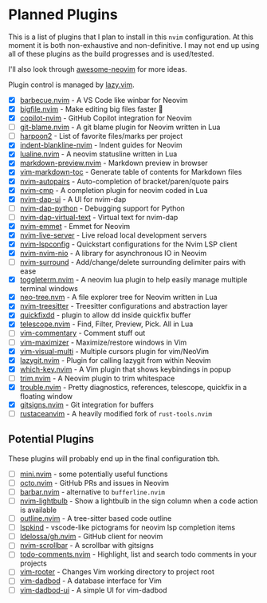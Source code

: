 # Planned Plugins

This is a list of plugins that I plan to install in this `nvim` configuration.
At this moment it is both non-exhaustive and non-definitive. I may not end up
using all of these plugins as the build progresses and is used/tested.

I'll also look through [awesome-neovim](https://github.com/rockerBOO/awesome-neovim) for more ideas.

Plugin control is managed by [lazy.vim](https://github.com/folke/lazy.nvim).

- [x] [barbecue.nvim](https://github.com/utilyre/barbecue.nvim) - A VS Code like winbar for Neovim
- [x] [bigfile.nvim](https://github.com/LunarVim/bigfile.nvim) - Make editing big files faster 🚀
- [x] [copilot-nvim](https://github.com/github/copilot.vim) - GitHub Copilot integration for Neovim
- [ ] [git-blame.nvim](https://github.com/f-person/git-blame.nvim) - A git blame plugin for Neovim written in Lua
- [ ] [harpoon2](https://github.com/ThePrimeagen/harpoon) - List of favorite files/marks per project
- [x] [indent-blankline-nvim](https://github.com/lukas-reineke/indent-blankline.nvim) - Indent guides for Neovim
- [x] [lualine.nvim](https://github.com/nvim-lualine/lualine.nvim) - A neovim statusline written in Lua
- [x] [markdown-preview.nvim](https://github.com/iamcco/markdown-preview.nvim) - Markdown preview in browser
- [x] [vim-markdown-toc](https://github.com/mzlogin/vim-markdown-toc) - Generate table of contents for Markdown files
- [x] [nvim-autopairs](https://github.com/windwp/nvim-autopairs) - Auto-completion of bracket/paren/quote pairs
- [x] [nvim-cmp](https://github.com/hrsh7th/nvim-cmp) - A completion plugin for neovim coded in Lua
- [x] [nvim-dap-ui](https://github.com/rcarriga/nvim-dap-ui) - A UI for nvim-dap
- [ ] [nvim-dap-python](https://github.com/mfussenegger/nvim-dap-python) - Debugging support for Python
- [ ] [nvim-dap-virtual-text](https://github.com/theHamsta/nvim-dap-virtual-text) - Virtual text for nvim-dap
- [x] [nvim-emmet](https://github.com/olrtg/nvim-emmet) - Emmet for Neovim
- [x] [nvim-live-server](barrett-ruth/live-server.nvim) - Live reload local development servers
- [x] [nvim-lspconfig](https://github.com/neovim/nvim-lspconfig) - Quickstart configurations for the Nvim LSP client
- [x] [nvim-nvim-nio](nvim-neotest/nvim-nio) - A library for asynchronous IO in Neovim
- [ ] [nvim-surround](https://github.com/kylechui/nvim-surround) - Add/change/delete surrounding delimiter pairs with ease
- [x] [toggleterm.nvim](akinsho/nvim-toggleterm.lua) - A neovim lua plugin to help easily manage multiple terminal windows
- [x] [neo-tree.nvm](https://github.com/nvim-neo-tree/neo-tree.nvim) - A file explorer tree for Neovim written in Lua
- [x] [nvim-treesitter](https://github.com/nvim-treesitter/nvim-treesitter) - Treesitter configurations and abstraction layer
- [x] [quickfixdd](https://github.com/TamaMcGlinn/quickfixdd) - plugin to allow dd inside quickfix buffer
- [x] [telescope.nvim](https://github.com/nvim-telescope/telescope.nvim) - Find, Filter, Preview, Pick. All in Lua
- [ ] [vim-commentary](https://github.com/tpope/vim-commentary) - Comment stuff out
- [ ] [vim-maximizer](https://github.com/szw/vim-maximizer) - Maximize/restore windows in Vim
- [x] [vim-visual-multi](https://github.com/mg979/vim-visual-multi) - Multiple cursors plugin for vim/NeoVim
- [x] [lazygit.nvim](https://github.com/kdheepak/lazygit.nvim) - Plugin for calling lazygit from within Neovim
- [x] [which-key.nvim](folke/which-key.nvim) - A Vim plugin that shows keybindings in popup
- [ ] [trim.nvim](https://github.com/cappyzawa/trim.nvim) - A Neovim plugin to trim whitespace
- [x] [trouble.nvim](https://github.com/folke/trouble.nvim) - Pretty diagnostics, references, telescope, quickfix in a floating window
- [x] [gitsigns.nvim](https://github.com/lewis6991/gitsigns.nvim) - Git integration for buffers
- [ ] [rustaceanvim](https://github.com/mrcjkb/rustaceanvim) - A heavily modified fork of `rust-tools.nvim`

## Potential Plugins

These plugins will probably end up in the final configuration tbh.

- [ ] [mini.nvim](https://github.com/echasnovski/mini.nvim) - some potentially useful functions
- [ ] [octo.nvim](https://github.com/pwntester/octo.nvim) - GitHub PRs and issues in Neovim
- [ ] [barbar.nvim](https://github.com/romgrk/barbar.nvim) - alternative to `bufferline.nvim`
- [ ] [nvim-lightbulb](https://github.com/kosayoda/nvim-lightbulb) - Show a lightbulb in the sign column when a code action is available
- [ ] [outline.nvim](https://github.com/onsails/lspkind.nvim) - A tree-sitter based code outline
- [ ] [lspkind](https://github.com/onsails/lspkind.nvim) - vscode-like pictograms for neovim lsp completion items
- [ ] [ldelossa/gh.nvim](https://github.com/ldelossa/gh.nvim) - GitHub client for neovim
- [ ] [nvim-scrollbar](https://github.com/ldelossa/gh.nvim) - A scrollbar with gitsigns
- [ ] [todo-comments.nvim](https://github.com/folke/todo-comments.nvim) - Highlight, list and search todo comments in your projects
- [ ] [vim-rooter](https://github.com/airblade/vim-rooter) - Changes Vim working directory to project root
- [ ] [vim-dadbod](https://github.com/tpope/vim-dadbod) - A database interface for Vim
- [ ] [vim-dadbod-ui](https://github.com/kristijanhusak/vim-dadbod-ui) - A simple UI for vim-dadbod
